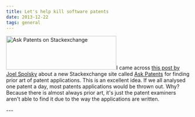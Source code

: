 ```yaml
---
title: Let's help kill software patents
date: 2013-12-22
tags: general   
---
```

<p><a href="http://patents.stackexchange.com/"><img src="/assets/images/askpatents.png" alt="Ask Patents on Stackexchange" width="300" height="92" /></a>I came across <a title="Article describing the Ask Patents site" href="http://www.joelonsoftware.com/items/2013/07/22.html">this post by Joel Spolsky</a> about a new Stackexchange site called <a href="http://patents.stackexchange.com/">Ask Patents</a> for finding prior art of patent applications. This is an excellent idea. If we all analysed one patent a day, most patents applications would be thrown out. Why? Because there is almost always prior art, it's just the patent examiners aren't able to find it due to the way the applications are written.</p>
---
